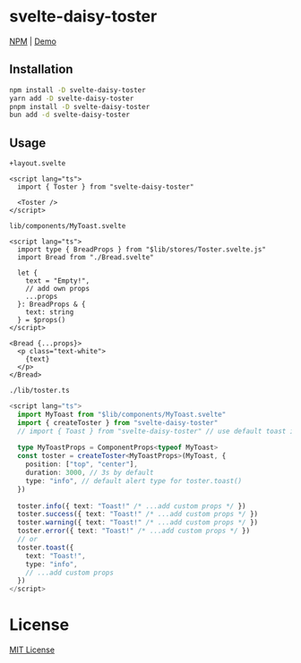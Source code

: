 # svelte-daisy-toster

[NPM](https://www.npmjs.com/package/svelte-daisy-toster)  |  [Demo](https://pleahmacaka.github.io/svelte-daisy-toster)

## Installation

```bash
npm install -D svelte-daisy-toster
yarn add -D svelte-daisy-toster
pnpm install -D svelte-daisy-toster
bun add -d svelte-daisy-toster
```

## Usage

`+layout.svelte`
```svelte
<script lang="ts">
  import { Toster } from "svelte-daisy-toster"
  
  <Toster />
</script>
```

`lib/components/MyToast.svelte`
```svelte
<script lang="ts">
  import type { BreadProps } from "$lib/stores/Toster.svelte.js"
  import Bread from "./Bread.svelte"
  
  let { 
    text = "Empty!",
    // add own props
    ...props 
  }: BreadProps & {
    text: string 
  } = $props()
</script>

<Bread {...props}>
  <p class="text-white">
    {text}
  </p>
</Bread>
```

`./lib/toster.ts`
```ts
<script lang="ts">
  import MyToast from "$lib/components/MyToast.svelte"
  import { createToster } from "svelte-daisy-toster"
  // import { Toast } from "svelte-daisy-toster" // use default toast if you want
  
  type MyToastProps = ComponentProps<typeof MyToast>
  const toster = createToster<MyToastProps>(MyToast, {
    position: ["top", "center"],
    duration: 3000, // 3s by default
    type: "info", // default alert type for toster.toast()
  })
  
  toster.info({ text: "Toast!" /* ...add custom props */ })
  toster.success({ text: "Toast!" /* ...add custom props */ })
  toster.warning({ text: "Toast!" /* ...add custom props */ })
  toster.error({ text: "Toast!" /* ...add custom props */ })
  // or
  toster.toast({
    text: "Toast!",
    type: "info",
    // ...add custom props
  })
</script>
```

# License
[MIT License](./LICENSE)
